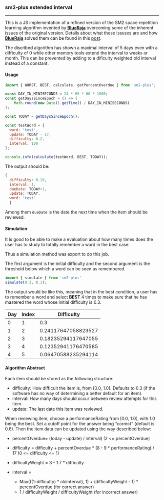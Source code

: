 ### sm2-plus extended interval
----

This is a JS implementation of a refined version of the SM2 space repetition learning algorithm invented by [**BlueRaja**][br] overcoming some of the inherent issues of the original version.
Details about what these issuses are and how [**BlueRaja**][br] solved them can be found in this [post][original].

The discribed algorithm has shown a maximal interval of 5 days even with a difficulty of 0 while other memory tools extend the interval to weeks or month. This can be prevented by adding to a dificulty weighted old interval instead of a constant.

#### Usage
```javascript
import { WORST, BEST, calculate, getPercentOverdue } from 'sm2-plus';

const DAY_IN_MINISECONDS = 24 * 60 * 60 * 1000;
const getDaysSinceEpoch = () => (
    Math.round(new Date().getTime() / DAY_IN_MINISECONDS)
);

const TODAY = getDaysSinceEpoch();

const testWord = {
  word: 'test',
  update: TODAY - 17,    
  difficulty: 0.2,
  interval: 100
};

console.info(calculate(testWord, BEST, TODAY));
```
The output should be:
``` javascript
{ 
  difficulty: 0.19,    
  interval: 1,
  dueDate: TODAY+1,
  update: TODAY,
  word: 'test' 
  }
```
Among them `dueDate` is the date the next time when the item should be reviewed.

#### Simulation
It is good to be able to make a evaluation about how many times does the user has to study to totally remember a word in the best case.

Thus a simulation method was export to do this job.

The first argument is the initial difficulty and the second argument is the threshold below which a word can be seen as remembered. 
```javascript
import { simulate } from 'sm2-plus'
simulate(0.3, 0.1);
```

The output would be like this, meaning that in the best condition, a user has to remember a word and select **BEST** 4 times to make sure that he has mastered the word whose initial difficulty is 0.3. 

| Day           | Index         | Difficulty   |
| ------------- | ------------- | -------------|
| 0             | 1             |  0.3                |
| 1             | 2             |  0.24117647058823527|
| 2             | 3             |  0.18235294117647055|
| 3             | 4             |  0.12352941176470585|
| 4             | 5             |  0.06470588235294114|

#### Algorithm Abstract

Each item should be stored as the following structure:
- difficulty:
   How difficult the item is, from [0.0, 1.0].  Defaults to 0.3 (if the software has no way of determining a better default for an item).
- interval: 
  How many days should occur between review attempts for this item.
- update:
  The last date this item was reviewed.

When reviewing item,  choose a performanceRating from [0.0, 1.0], with 1.0 being the best.  Set a cutoff point for the answer being “correct” (default is 0.6). Then the item data can be updated using the way described below:
- percentOverdue= (today - update) / interval) (2 <= percentOverdue)

- difficulty = difficulty + percentOverdue * (8 - 9 * performanceRating) / 17 (0 <= difficulty <= 1)

- difficultyWeight = 3 - 1.7 * difficulty

- interval =
  - Max(((1-difficulty) * oldinterval), 1) + (difficultyWeight - 1) * percentOverdue (for correct answer)
  - 1 / difficultyWeight / difficultyWeight (for incorrect answer)


[original]:http://www.blueraja.com/blog/477/a-better-spaced-repetition-learning-algorithm-sm2
[br]:http://www.blueraja.com/blog/author/blueraja
